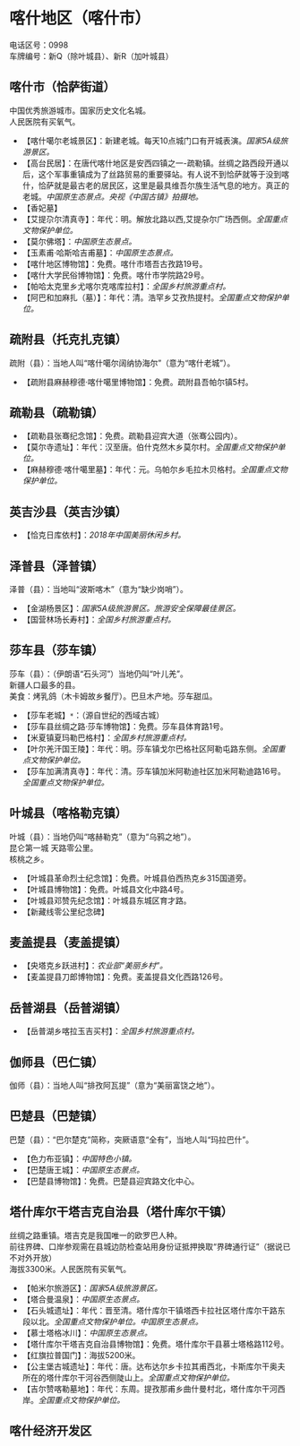 # 喀什地区（喀什市）  
电话区号：0998  
车牌编号：新Q（除叶城县）、新R（加叶城县）  

## 喀什市（恰萨街道）  
中国优秀旅游城市。国家历史文化名城。  
人民医院有买氧气。  
* 【喀什噶尔老城景区】：新建老城。每天10点城门口有开城表演。*国家5A级旅游景区。*  
* 【高台民居】：在唐代喀什地区是安西四镇之一-疏勒镇。丝绸之路西段开通以后，这个军事重镇成为了丝路贸易的重要驿站。有人说不到恰萨就等于没到喀什，恰萨就是最古老的居民区，这里是最具维吾尔族生活气息的地方。真正的老城。*中国原生态景点。央视《中国古镇》拍摄地。*  
* 【香妃墓】  
* 【艾提尕尔清真寺】：年代：明。解放北路以西,艾提杂尔广场西侧。*全国重点文物保护单位。*   
* 【莫尔佛塔】：*中国原生态景点。*  
* 【玉素甫·哈斯哈吉甫墓】：*中国原生态景点。*  
* 【喀什地区博物馆】：免费。喀什市塔吾古孜路19号。  
* 【喀什大学民俗博物馆】：免费。喀什市学院路29号。  
* 【帕哈太克里乡尤喀尔克喀库拉村】：*全国乡村旅游重点村。*  
* 【阿巴和加麻扎（墓）】：年代：清。浩罕乡艾孜热提村。*全国重点文物保护单位。*   

## 疏附县（托克扎克镇）  
疏附（县）：当地人叫“喀什噶尔阔纳协海尔”（意为“喀什老城”）。  
* 【疏附县麻赫穆德·喀什噶里博物馆】：免费。疏附县吾帕尔镇5村。  

## 疏勒县（疏勒镇）  
* 【疏勒县张骞纪念馆】：免费。疏勒县迎宾大道（张骞公园内）。  
* 【莫尔寺遗址】：年代：汉至唐。伯什克然木乡莫尔村。*全国重点文物保护单位。*   
* 【麻赫穆德·喀什噶里墓】：年代：元。乌帕尔乡毛拉木贝格村。*全国重点文物保护单位。*   

## 英吉沙县（英吉沙镇）  
* 【恰克日库依村】：*2018年中国美丽休闲乡村。*  

## 泽普县（泽普镇）  
泽普（县）：当地叫“波斯喀木”（意为“缺少岗哨”）。  
* 【金湖杨景区】：*国家5A级旅游景区。旅游安全保障最佳景区。*  
* 【国营林场长寿村】：*全国乡村旅游重点村。*  

## 莎车县（莎车镇）  
莎车（县）：（伊朗语“石头河”）当地仍叫“叶儿羌”。  
新疆人口最多的县。  
美食：烤乳鸽（木卡姆故乡餐厅）。巴旦木产地。莎车甜瓜。  
* 【莎车老城】`*`：（源自世纪的西域古城）  
* 【莎车县丝绸之路·莎车博物馆】：免费。莎车县体育路1号。  
* 【米夏镇夏玛勒巴格村】：*全国乡村旅游重点村。*  
* 【叶尔羌汗国王陵】：年代：明。莎车镇戈尔巴格社区阿勒屯路东侧。*全国重点文物保护单位。*   
* 【莎车加满清真寺】：年代：清。莎车镇加米阿勒迪社区加米阿勒迪路16号。*全国重点文物保护单位。*   

## 叶城县（喀格勒克镇）  
叶城（县）：当地仍叫“喀赫勒克”（意为“乌鸦之地”）。  
昆仑第一城 天路零公里。  
核桃之乡。
* 【叶城县革命烈士纪念馆】：免费。叶城县伯西热克乡315国道旁。  
* 【叶城县博物馆】：免费。叶城县文化中路4号。  
* 【叶城县邓赞先纪念馆】：叶城县东城区育才路。  
* 【新藏线零公里纪念碑】

## 麦盖提县（麦盖提镇）  
* 【央塔克乡跃进村】：*农业部“美丽乡村”。*  
* 【麦盖提县刀郎博物馆】：免费。麦盖提县文化西路126号。  

## 岳普湖县（岳普湖镇）  
* 【岳普湖乡喀拉玉吉买村】：*全国乡村旅游重点村。*  

## 伽师县（巴仁镇）  
伽师（县）：当地人叫“排孜阿瓦提”（意为“美丽富饶之地”）。  

## 巴楚县（巴楚镇）  
巴楚（县）：“巴尔楚克”简称，突厥语意“全有”，当地人叫“玛拉巴什”。  
* 【色力布亚镇】：*中国特色小镇。*  
* 【巴楚唐王城】：*中国原生态景点。*  
* 【巴楚县博物馆】：免费。巴楚县迎宾路文化中心。  

## 塔什库尔干塔吉克自治县（塔什库尔干镇）  
丝绸之路重镇。塔吉克是我国唯一的欧罗巴人种。  
前往界碑、口岸参观需在县城边防检查站用身份证抵押换取“界碑通行证”（据说已不对外开放）  
海拔3300米。人民医院有买氧气。  
* 【帕米尔旅游区】：*国家5A级旅游景区。*  
* 【塔合曼温泉】：*中国原生态景点。*  
* 【石头城遗址】：年代：晋至清。塔什库尔干镇塔西卡拉社区塔什库尔干路东段以北。*全国重点文物保护单位。中国原生态景点。*  
* 【慕士塔格冰川】：*中国原生态景点。*  
* 【塔什库尔干塔吉克自治县博物馆】：免费。塔什库尔干县慕士塔格路112号。  
* 【红旗拉普国门】：海拔5200米。  
* 【公主堡古城遗址】：年代：唐。达布达尔乡卡拉其甫西北，卡斯库尔干奥夫所在的塔什库尔干河谷西侧陡山上。*全国重点文物保护单位。*   
* 【吉尔赞喀勒墓地】：年代：东周。提孜那甫乡曲什曼村北，塔什库尔干河西岸。*全国重点文物保护单位。*   

## 喀什经济开发区  
